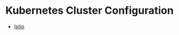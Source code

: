 # Kubernetes Cluster Configuration
* [Istio](https://github.com/life4honor/TIL/tree/master/k8s/istio)
